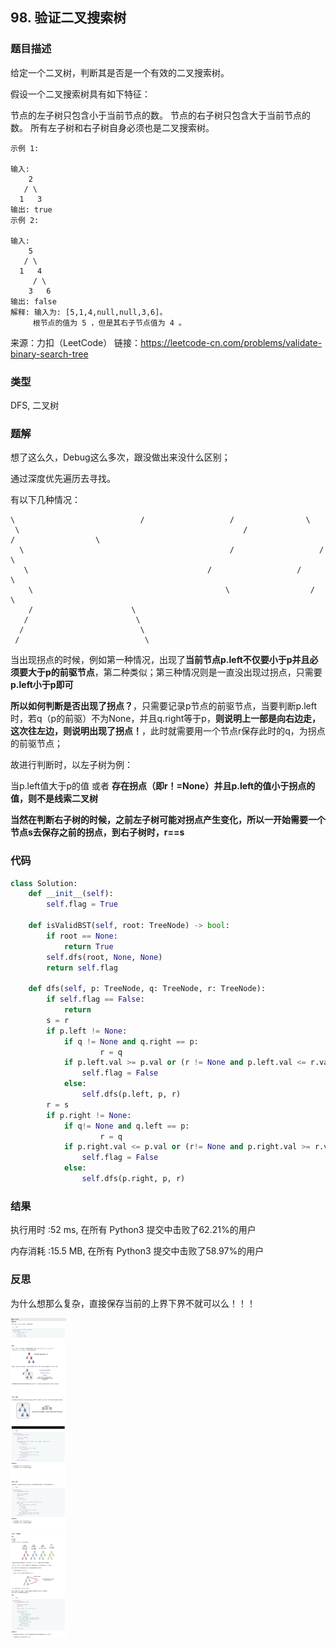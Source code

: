 ## 98. 验证二叉搜索树



### 题目描述

给定一个二叉树，判断其是否是一个有效的二叉搜索树。

假设一个二叉搜索树具有如下特征：

节点的左子树只包含小于当前节点的数。
节点的右子树只包含大于当前节点的数。
所有左子树和右子树自身必须也是二叉搜索树。

```
示例 1:

输入:
    2
   / \
  1   3
输出: true
示例 2:

输入:
    5
   / \
  1   4
     / \
    3   6
输出: false
解释: 输入为: [5,1,4,null,null,3,6]。
     根节点的值为 5 ，但是其右子节点值为 4 。
```

来源：力扣（LeetCode）
链接：https://leetcode-cn.com/problems/validate-binary-search-tree

### 类型

DFS, 二叉树



### 题解

想了这么久，Debug这么多次，跟没做出来没什么区别；

通过深度优先遍历去寻找。

有以下几种情况：

```
\                            /                   /                \
 \													/                   /                  \
  \												 /                   /                    \
   \									  	/                   /                      \
    \											\                  /                        \
    /                      \
   /                        \
  /                          \
 /                            \
```

当出现拐点的时候，例如第一种情况，出现了**当前节点p.left不仅要小于p并且必须要大于p的前驱节点**，第二种类似；第三种情况则是一直没出现过拐点，只需要**p.left小于p即可**

**所以如何判断是否出现了拐点？**，只需要记录p节点的前驱节点，当要判断p.left时，若q（p的前驱）不为None，并且q.right等于p，**则说明上一部是向右边走，这次往左边，则说明出现了拐点！**，此时就需要用一个节点r保存此时的q，为拐点的前驱节点；



故进行判断时，以左子树为例：

当p.left值大于p的值 或者 **存在拐点（即r！=None）并且p.left的值小于拐点的值，则不是线索二叉树**



**当然在判断右子树的时候，之前左子树可能对拐点产生变化，所以一开始需要一个节点s去保存之前的拐点，到右子树时，r==s**



### 代码

```python
class Solution:
	def __init__(self):
		self.flag = True

	def isValidBST(self, root: TreeNode) -> bool:
		if root == None:
			return True
		self.dfs(root, None, None)
		return self.flag
    	
	def dfs(self, p: TreeNode, q: TreeNode, r: TreeNode):
		if self.flag == False:
			return
		s = r
		if p.left != None:
			if q != None and q.right == p:
					r = q
			if p.left.val >= p.val or (r != None and p.left.val <= r.val):
				self.flag = False
			else:
				self.dfs(p.left, p, r)
		r = s
		if p.right != None:
			if q!= None and q.left == p:
					r = q
			if p.right.val <= p.val or (r!= None and p.right.val >= r.val):
				self.flag = False
			else:
				self.dfs(p.right, p, r)
```



### 结果

执行用时 :52 ms, 在所有 Python3 提交中击败了62.21%的用户

内存消耗 :15.5 MB, 在所有 Python3 提交中击败了58.97%的用户



### 反思

为什么想那么复杂，直接保存当前的上界下界不就可以么！！！

<img src="../images/15.png" style="zoom:50%;" />
